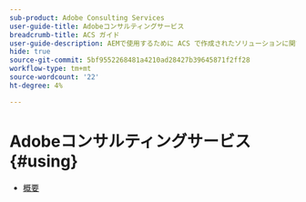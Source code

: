 ```yaml
---
sub-product: Adobe Consulting Services
user-guide-title: Adobeコンサルティングサービス
breadcrumb-title: ACS ガイド
user-guide-description: AEMで使用するために ACS で作成されたソリューションに関するドキュメント。
hide: true
source-git-commit: 5bf9552268481a4210ad28427b39645871f2ff28
workflow-type: tm+mt
source-wordcount: '22'
ht-degree: 4%

---
```



# Adobeコンサルティングサービス {#using}

+ [概要](overview.md)
